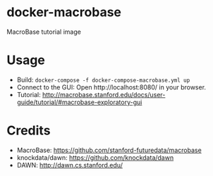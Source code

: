 # docker-macrobase
MacroBase tutorial image

# Usage
* Build: `docker-compose -f docker-compose-macrobase.yml up`
* Connect to the GUI: Open http://localhost:8080/ in your browser.
* Tutorial: http://macrobase.stanford.edu/docs/user-guide/tutorial/#macrobase-exploratory-gui

# Credits
* MacroBase: https://github.com/stanford-futuredata/macrobase
* knockdata/dawn: https://github.com/knockdata/dawn
* DAWN: http://dawn.cs.stanford.edu/
